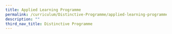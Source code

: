 ```yaml
---
title: Applied Learning Programme
permalink: /curriculum/Distinctive-Programme/applied-learning-programme
description: ""
third_nav_title: Distinctive Programme
---
```

